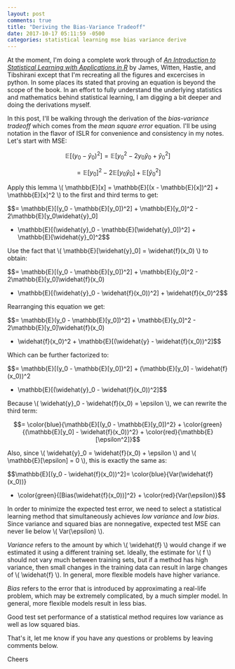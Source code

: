 ```yaml
---
layout: post
comments: true
title: "Deriving the Bias-Variance Tradeoff"
date: 2017-10-17 05:11:59 -0500
categories: statistical learning mse bias variance derive
---
```


At the moment, I'm doing a complete work through of [*An Introduction to
  Statistical Learning with Applications in R*](http://www-bcf.usc.edu/~gareth/ISL/)
  by James, Witten, Hastie, and Tibshirani except that I'm recreating all the
  figures and excercises in python. In some places its stated that proving an
  equation is beyond the scope of the book. In an effort to fully understand
  the underlying statistics and mathematics behind statistical learning, I am
  digging a bit deeper and doing the derivations myself.

In this post, I'll be walking through the derivation of the *bias-variance tradeoff*
  which comes from the *mean square error* equation. I'll be using notation
  in the flavor of ISLR for convenience and consistency in my notes. Let's start
  with MSE:  

$$\mathbb{E}[(y_0 - \widehat{y}_0)^2] = \mathbb{E}[y_0^2 - 2y_0\widehat{y}_0 + \widehat{y}_0^2]$$  

$$= \mathbb{E}[y_0]^2 - 2\mathbb{E}[y_0\widehat{y}_0] + \mathbb{E}[\widehat{y}_0^2]$$  

Apply this lemma \\( \mathbb{E}[x] = \mathbb{E}[(x - \mathbb{E}[x])^2] + \mathbb{E}[x]^2 \\)
  to the first and third terms to get:  

$$= \mathbb{E}[(y_0 - \mathbb{E}[y_0])^2] + \mathbb{E}[y_0]^2 - 2\mathbb{E}[y_0\widehat{y}_0]
+ \mathbb{E}[(\widehat{y}_0 - \mathbb{E}[\widehat{y}_0])^2] + \mathbb{E}[\widehat{y}_0]^2$$  

Use the fact that \\( \mathbb{E}[\widehat{y}_0] = \widehat{f}(x_0) \\) to obtain:  

$$= \mathbb{E}[(y_0 - \mathbb{E}[y_0])^2] + \mathbb{E}[y_0]^2 - 2\mathbb{E}[y_0]\widehat{f}(x_0)
+ \mathbb{E}[(\widehat{y}_0 - \widehat{f}(x_0))^2] + \widehat{f}(x_0)^2$$  

Rearranging this equation we get:  

$$= \mathbb{E}(y_0 - \mathbb{E}[y_0])^2] + \mathbb{E}[y_0]^2 - 2\mathbb{E}[y_0]\widehat{f}(x_0)
+ \widehat{f}(x_0)^2 + \mathbb{E}[(\widehat{y} - \widehat{f}(x_0))^2]$$  

Which can be further factorized to:  

$$= \mathbb{E}[(y_0 - \mathbb{E}[y_0])^2] + (\mathbb{E}[y_0] - \widehat{f}(x_0))^2
+ \mathbb{E}[(\widehat{y}_0 - \widehat{f}(x_0))^2]$$  

Because \\( \widehat{y}_0 - \widehat{f}(x_0) = \epsilon \\), we can rewrite the
  third term:  

$$= \color{blue}{\mathbb{E}[(y_0 - \mathbb{E}[y_0])^2} + \color{green}{(\mathbb{E}[y_0]
    - \widehat{f}(x_0))^2} + \color{red}{\mathbb{E}[\epsilon^2]}$$  

Also, since \\( \widehat{y}_0 = \widehat{f}(x_0) + \epsilon \\) and
  \\( \mathbb{E}[\epsilon] = 0 \\), this is exactly the same as:  

$$\mathbb{E}[(y_0 - \widehat{f}(x_0))^2]= \color{blue}{Var(\widehat{f}(x_0))}
+ \color{green}{[Bias(\widehat{f}(x_0))]^2} + \color{red}{Var(\epsilon)}$$  

In order to minimize the expected test error, we need to select a statistical learning
  method that simultaneously achieves *low variance* and *low bias*. Since variance
  and squared bias are nonnegative, expected test MSE can never lie below
  \\( Var(\epsilon) \\).  

*Variance* refers to the amount by which \\( \widehat{f} \\) would change if we
  estimated it using a different training set. Ideally, the estimate for \\( f \\)
  should not vary much between training sets, but if a method has high variance,
  then small changes in the training data can result in large changes of
  \\( \widehat{f} \\). In general, more flexible models have higher variance.  

*Bias* refers to the error that is introduced by approximating a real-life problem,
  which may be extremely complicated, by a much simpler model. In general, more flexible
  models result in less bias.  

Good test set performance of a statistical method requires low variance as well
  as low squared bias.

That's it, let me know if you have any questions or problems by leaving
comments below.

Cheers
